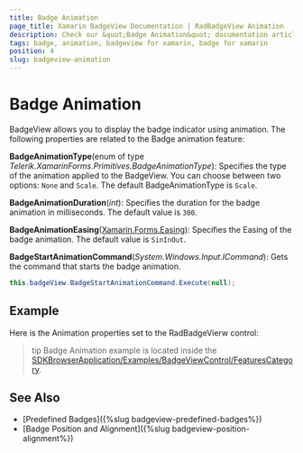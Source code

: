 ```yaml
---
title: Badge Animation
page_title: Xamarin BadgeView Documentation | RadBadgeView Animation
description: Check our &quot;Badge Animation&quot; documentation article for Telerik BadgeView for Xamarin control.
tags: badge, animation, badgeview for xamarin, badge for xamarin
position: 4
slug: badgeview-animation
---
```


# Badge Animation

BadgeView allows you to display the badge indicator using animation. The following properties are related to the Badge animation feature:

**BadgeAnimationType**(enum of type *Telerik.XamarinForms.Primitives.BadgeAnimationType*): Specifies the type of the animation applied to the BadgeView. You can choose between two options: `None` and `Scale`. The default BadgeAnimationType is `Scale`. 

**BadgeAnimationDuration**(*int*): Specifies the duration for the badge animation in milliseconds. The default value is `300`.

**BadgeAnimationEasing**([Xamarin.Forms.Easing](https://docs.microsoft.com/en-us/xamarin/xamarin-forms/user-interface/animation/easing)): Specifies the Easing of the badge animation. The default value is `SinInOut`.

**BadgeStartAnimationCommand**(*System.Windows.Input.ICommand*): Gets the command that starts the badge animation.

```C#
this.badgeView.BadgeStartAnimationCommand.Execute(null);
```

## Example

Here is the Animation properties set to the RadBadgeVierw control:

<snippet id='badgeview-animation'/>

>tip Badge Animation example is located inside the [SDKBrowserApplication/Examples/BadgeViewControl/FeaturesCategory](https://github.com/telerik/xamarin-forms-sdk/tree/master/XamarinSDK/SDKBrowser/SDKBrowser/Examples/BadgeViewControl/FeaturesCategory/BadgeAnimationExample).

## See Also

- [Predefined Badges]({%slug badgeview-predefined-badges%})
- [Badge Position and Alignment]({%slug badgeview-position-alignment%})